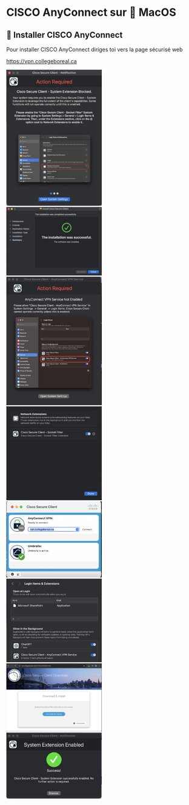 # CISCO AnyConnect sur :apple: MacOS

## :toolbox: Installer CISCO AnyConnect

Pour installer CISCO AnyConnect diriges toi vers la page sécurisé web 

https://vpn.collegeboreal.ca



<img src=images/MacOS-ActionRequiredDocNetworkExtensions.png	width='50%' height='50%' > </img>
<img src=images/MacOS-InstallSuccessFull.png	width='50%' height='50%' > </img>
<img src=images/MacOS-ActionRequiredDocVPNService.png	width='50%' height='50%' > </img>
<img src=images/MacOS-LoginItemsAndExtensions-SocketFilter.png width='50%' height='50%' > </img>
<img src=images/MacOS-CISCO-Secure-Client.png	width='50%' height='50%' > </img>
<img src=images/MacOS-LoginItemsAndExtensions-VPNService.png	width='50%' height='50%' > </img>
<img src=images/MacOS-DownloadWebPage.png	width='50%' height='50%' > </img>
<img src=images/MacOS-SuccessExtensions.png	width='50%' height='50%' > </img>

